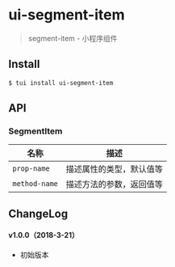 # ui-segment-item

> segment-item - 小程序组件

## Install

``` bash
$ tui install ui-segment-item
```


## API

### SegmentItem

| 名称                  | 描述                         |
|----------------------|------------------------------|
|`prop-name`           | 描述属性的类型，默认值等         |
|`method-name`         | 描述方法的参数，返回值等         |

## ChangeLog

#### v1.0.0（2018-3-21）

- 初始版本
